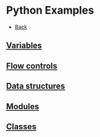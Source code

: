 # Python Examples

+ [Back](../README.md)

## [Variables](vars/README.md)
## [Flow controls](controls/README.md)
## [Data structures](data/README.md)
## [Modules](modules/README.md)
## [Classes](classes/README.md)
